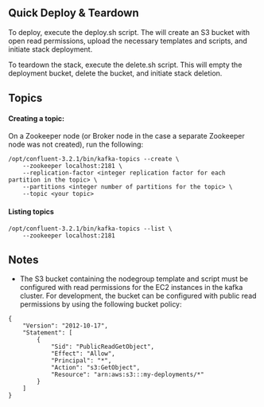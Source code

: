 ## Quick Deploy & Teardown

To deploy, execute the deploy.sh script. The will create an S3 bucket with open read permissions,
upload the necessary templates and scripts, and initiate stack deployment.

To teardown the stack, execute the delete.sh script. This will empty the deployment bucket,
delete the bucket, and initiate stack deletion.

## Topics

#### Creating a topic:
On a Zookeeper node (or Broker node in the case a separate Zookeeper node was not created),
run the following:
```
/opt/confluent-3.2.1/bin/kafka-topics --create \
    --zookeeper localhost:2181 \
    --replication-factor <integer replication factor for each partition in the topic> \
    --partitions <integer number of partitions for the topic> \
    --topic <your topic>
```

#### Listing topics
```
/opt/confluent-3.2.1/bin/kafka-topics --list \
    --zookeeper localhost:2181
```

## Notes

- The S3 bucket containing the nodegroup template and script must be
configured with read permissions for the EC2 instances in the kafka cluster.
For development, the bucket can be configured with public read permissions
by using the following bucket policy:
```
{
    "Version": "2012-10-17",
    "Statement": [
        {
            "Sid": "PublicReadGetObject",
            "Effect": "Allow",
            "Principal": "*",
            "Action": "s3:GetObject",
            "Resource": "arn:aws:s3:::my-deployments/*"
        }
    ]
}
```
